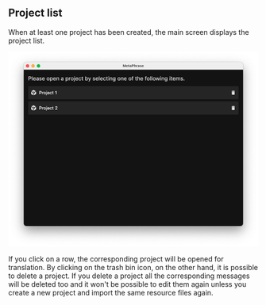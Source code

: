 ## Project list

When at least one project has been created, the main screen displays the project list.

![project_list](images/project_list.png)

If you click on a row, the corresponding project will be opened for translation. By clicking on the trash bin icon, on the other hand, it is possible to delete a project. If you delete a project all the corresponding  messages will be deleted too and it won't be possible to edit them again unless you create a new project and import the same resource files again.
